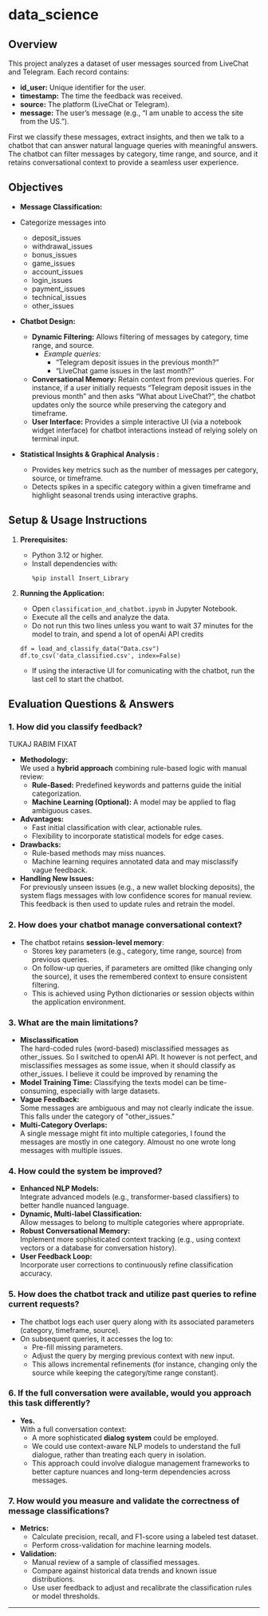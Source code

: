 # data_science
## Overview

This project analyzes a dataset of user messages sourced from LiveChat and Telegram. Each record contains:
- **id_user:** Unique identifier for the user.
- **timestamp:** The time the feedback was received.
- **source:** The platform (LiveChat or Telegram).
- **message:** The user’s message (e.g., “I am unable to access the site from the US.”).

First we classify these messages, extract insights, and then we talk to a chatbot that can answer natural language queries with meaningful answers. The chatbot can filter messages by category, time range, and source, and it retains conversational context to provide a seamless user experience.

## Objectives

- **Message Classification:**
- Categorize messages into 
    - deposit_issues
    - withdrawal_issues
    - bonus_issues
    - game_issues
    - account_issues
    - login_issues
    - payment_issues
    - technical_issues
    - other_issues


- **Chatbot Design:**
  - **Dynamic Filtering:** Allows filtering of messages by category, time range, and source.
    - *Example queries:*
      - “Telegram deposit issues in the previous month?”
      - “LiveChat game issues in the last month?”
  - **Conversational Memory:** Retain context from previous queries. For instance, if a user initially requests “Telegram deposit issues in the previous month” and then asks “What about LiveChat?”, the chatbot updates only the source while preserving the category and timeframe.
  - **User Interface:** Provides a simple interactive UI (via a notebook widget interface) for chatbot interactions instead of relying solely on terminal input.

- **Statistical Insights & Graphical Analysis :**
  - Provides key metrics such as the number of messages per category, source, or timeframe.
  -  Detects spikes in a specific category within a given timeframe and highlight seasonal trends using interactive graphs.

## Setup & Usage Instructions

1. **Prerequisites:**
   - Python 3.12 or higher.
   - Install dependencies with:
     ````ipynb
     %pip install Insert_Library
     ````

2. **Running the Application:**
   - Open `classification_and_chatbot.ipynb` in Jupyter Notebook.
   - Execute all the cells and analyze the data.
   - Do not run this two lines unless you  want to wait 37 minutes for the model to train,  and spend a lot of openAi API credits
    ```
    df = load_and_classify_data("Data.csv")
    df.to_csv('data_classified.csv', index=False)
    ```
   - If using the interactive UI for comunicating with the chatbot, run the last cell to start the chatbot.

## Evaluation Questions & Answers

### 1. How did you classify feedback?
TUKAJ RABIM FIXAT
- **Methodology:**  
  We used a **hybrid approach** combining rule-based logic with manual review:
  - **Rule-Based:** Predefined keywords and patterns guide the initial categorization.  
  - **Machine Learning (Optional):** A model may be applied to flag ambiguous cases.  
- **Advantages:**  
  - Fast initial classification with clear, actionable rules.
  - Flexibility to incorporate statistical models for edge cases.
- **Drawbacks:**  
  - Rule-based methods may miss nuances.
  - Machine learning requires annotated data and may misclassify vague feedback.
- **Handling New Issues:**  
  For previously unseen issues (e.g., a new wallet blocking deposits), the system flags messages with low confidence scores for manual review. This feedback is then used to update rules and retrain the model.

### 2. How does your chatbot manage conversational context?
- The chatbot retains **session-level memory**:
  - Stores key parameters (e.g., category, time range, source) from previous queries.
  - On follow-up queries, if parameters are omitted (like changing only the source), it uses the remembered context to ensure consistent filtering.
  - This is achieved using Python dictionaries or session objects within the application environment.

### 3. What are the main limitations?

- **Misclassification**  
  The hard-coded rules (word-based) misclassified messages as other_issues. So I switched to openAI API. It however is not perfect, and misclassifies messages as some issue, when it should classify as other_issues. I believe it could be improved by renaming the 
- **Model Training Time:**
  Classifying the texts model can be time-consuming, especially with large datasets.
- **Vague Feedback:**  
  Some messages are ambiguous and may not clearly indicate the issue. This falls under the category of "other_issues."
- **Multi-Category Overlaps:**  
  A single message might fit into multiple categories, I found the messages are mostly in one category. Almoust no one wrote long messages with multiple issues.

### 4. How could the system be improved?
- **Enhanced NLP Models:**  
  Integrate advanced models (e.g., transformer-based classifiers) to better handle nuanced language.
- **Dynamic, Multi-label Classification:**  
  Allow messages to belong to multiple categories where appropriate.
- **Robust Conversational Memory:**  
  Implement more sophisticated context tracking (e.g., using context vectors or a database for conversation history).
- **User Feedback Loop:**  
  Incorporate user corrections to continuously refine classification accuracy.

### 5. How does the chatbot track and utilize past queries to refine current requests?
- The chatbot logs each user query along with its associated parameters (category, timeframe, source).
- On subsequent queries, it accesses the log to:
  - Pre-fill missing parameters.
  - Adjust the query by merging previous context with new input.
  - This allows incremental refinements (for instance, changing only the source while keeping the category/time range constant).

### 6. If the full conversation were available, would you approach this task differently?
- **Yes.**  
  With a full conversation context:
  - A more sophisticated **dialog system** could be employed.
  - We could use context-aware NLP models to understand the full dialogue, rather than treating each query in isolation.
  - This approach could involve dialogue management frameworks to better capture nuances and long-term dependencies across messages.

### 7. How would you measure and validate the correctness of message classifications?
- **Metrics:**  
  - Calculate precision, recall, and F1-score using a labeled test dataset.
  - Perform cross-validation for machine learning models.
- **Validation:**  
  - Manual review of a sample of classified messages.
  - Compare against historical data trends and known issue distributions.
  - Use user feedback to adjust and recalibrate the classification rules or model thresholds.

---
